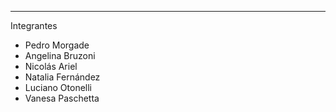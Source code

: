-----------
Integrantes


- Pedro Morgade
- Angelina Bruzoni
- Nicolás Ariel
- Natalia Fernández
- Luciano Otonelli
- Vanesa Paschetta
